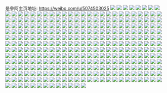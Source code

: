 是參阿主页地址: https://weibo.com/u/5074503025 
![](https://wx4.sinaimg.cn/mw2000/005xq62Zly1h8rnjyiq3lj313t0g7aft.jpg) 
![](https://wx4.sinaimg.cn/mw2000/005xq62Zly1h8qyrip44wj30tu0twtfq.jpg) 
![](https://wx4.sinaimg.cn/mw2000/005xq62Zly1h8pei5xpmbj34tc37k1l4.jpg) 
![](https://wx4.sinaimg.cn/mw2000/005xq62Zly1h8pei38y78j335s23unpf.jpg) 
![](https://wx4.sinaimg.cn/mw2000/005xq62Zly1h8peiea60oj34tc37k4qw.jpg) 
![](https://wx4.sinaimg.cn/mw2000/005xq62Zly1h8pei90vvej31ww2pgkjo.jpg) 
![](https://wx4.sinaimg.cn/mw2000/005xq62Zly1h8pei0nmn6j30jf0cyjst.jpg) 
![](https://wx4.sinaimg.cn/mw2000/005xq62Zly1h8pei0cxafj33402c04qr.jpg) 
![](https://wx4.sinaimg.cn/mw2000/005xq62Zly1h8mykdcfpxj30cv0cg0ux.jpg) 
![](https://wx4.sinaimg.cn/mw2000/005xq62Zly1h8lc0956sqj30n00b7wf8.jpg) 
![](https://wx4.sinaimg.cn/mw2000/005xq62Zly1h8kwzdpq4mj310c0o0agq.jpg) 
![](https://wx4.sinaimg.cn/mw2000/005xq62Zly1h8k4uopnisj31f20w2dlm.jpg) 
![](https://wx4.sinaimg.cn/mw2000/005xq62Zly1h89b5o1aefj30bv0g53zx.jpg) 
![](https://wx4.sinaimg.cn/mw2000/005xq62Zly1h89b5ow80wj30mz06njt8.jpg) 
![](https://wx4.sinaimg.cn/mw2000/005xq62Zly1h89b5omqvlj30mz0d1gog.jpg) 
![](https://wx4.sinaimg.cn/mw2000/005xq62Zly1h89b5pe9s8j30mz0z9dna.jpg) 
![](https://wx4.sinaimg.cn/mw2000/005xq62Zly1h89b5qj743j30n01drn63.jpg) 
![](https://wx4.sinaimg.cn/mw2000/005xq62Zly1h89b5rqtwsj30mz0t5dm8.jpg) 
![](https://wx4.sinaimg.cn/mw2000/005xq62Zly1h854637sylj31l321dnpd.jpg) 
![](https://wx4.sinaimg.cn/mw2000/005xq62Zly1h853zgt2dej30zm1ps4qp.jpg) 
![](https://wx4.sinaimg.cn/mw2000/005xq62Zly1h853zicz18j30uw1mv1kx.jpg) 
![](https://wx4.sinaimg.cn/mw2000/005xq62Zly1h853zhofjzj30rf0xaqh0.jpg) 
![](https://wx4.sinaimg.cn/mw2000/005xq62Zly1h853zfoddgj31tn33zb2b.jpg) 
![](https://wx4.sinaimg.cn/mw2000/005xq62Zly1h853iv9rr0j30xb0u0dpu.jpg) 
![](https://wx4.sinaimg.cn/mw2000/005xq62Zly1h850u98brwj30kx0rwdjx.jpg) 
![](https://wx4.sinaimg.cn/mw2000/005xq62Zly1h850udb7ftj32c03401ky.jpg) 
![](https://wx4.sinaimg.cn/mw2000/005xq62Zly1h828pi6rlnj33402c0u0x.jpg) 
![](https://wx4.sinaimg.cn/mw2000/005xq62Zly1h828pjiajsj32c02c0npe.jpg) 
![](https://wx4.sinaimg.cn/mw2000/005xq62Zly1h828pki61xj32c02c0qv5.jpg) 
![](https://wx4.sinaimg.cn/mw2000/005xq62Zly1h828p9uh6sj32c02c0npd.jpg) 
![](https://wx4.sinaimg.cn/mw2000/005xq62Zly1h828pap8ilj32c02c07wh.jpg) 
![](https://wx4.sinaimg.cn/mw2000/005xq62Zly1h828pbhxzoj32c02c01hc.jpg) 
![](https://wx4.sinaimg.cn/mw2000/005xq62Zly1h828pchpq7j33402c07wi.jpg) 
![](https://wx4.sinaimg.cn/mw2000/005xq62Zly1h828pdex4xj32c02c0hdt.jpg) 
![](https://wx4.sinaimg.cn/mw2000/005xq62Zly1h828pe9yv9j32c02c0hdt.jpg) 
![](https://wx4.sinaimg.cn/mw2000/005xq62Zly1h828pfkscjj33402c0npe.jpg) 
![](https://wx4.sinaimg.cn/mw2000/005xq62Zly1h828pgizf3j33402c0b29.jpg) 
![](https://wx4.sinaimg.cn/mw2000/005xq62Zly1h828phe78aj33402c0hdt.jpg) 
![](https://wx4.sinaimg.cn/mw2000/005xq62Zly1h7zzygyq70j313u0tukbm.jpg) 
![](https://wx4.sinaimg.cn/mw2000/005xq62Zly1h7zz5k37urj32tc2407wj.jpg) 
![](https://wx4.sinaimg.cn/mw2000/005xq62Zly1h7zz5rq6qpj33402c0x6r.jpg) 
![](https://wx4.sinaimg.cn/mw2000/005xq62Zly1h7zz5grw1mj33402c01l0.jpg) 
![](https://wx4.sinaimg.cn/mw2000/005xq62Zly1h7zz58gq6gj32c02c0x6p.jpg) 
![](https://wx4.sinaimg.cn/mw2000/005xq62Zly1h7zz5196zvj32c02c01ky.jpg) 
![](https://wx4.sinaimg.cn/mw2000/005xq62Zly1h7zz5s1z7qj30a50a5dgu.jpg) 
![](https://wx4.sinaimg.cn/mw2000/005xq62Zly1h7z3k76fjtj31nz265azz.jpg) 
![](https://wx4.sinaimg.cn/mw2000/005xq62Zly1h7z3k9lev3j31kr23okg6.jpg) 
![](https://wx4.sinaimg.cn/mw2000/005xq62Zly1h7z3m8ubk2j30f80fn0vp.jpg) 
![](https://wx4.sinaimg.cn/mw2000/005xq62Zly1h7y8dc0eeej30mz0so78p.jpg) 
![](https://wx4.sinaimg.cn/mw2000/005xq62Zly1h7qudn2ekqj30mz0k578t.jpg) 
![](https://wx4.sinaimg.cn/mw2000/005xq62Zly1h7pwo55pdjj30mz0syqaz.jpg) 
![](https://wx4.sinaimg.cn/mw2000/005xq62Zly1h7ouh8i6dzj30mz0ab40i.jpg) 
![](https://wx4.sinaimg.cn/mw2000/005xq62Zly1h7fic9f8z4j30mz0qnwfb.jpg) 
![](https://wx4.sinaimg.cn/mw2000/005xq62Zly1h7fiblpldvj30u70u0aap.jpg) 
![](https://wx4.sinaimg.cn/mw2000/005xq62Zly1h7fic8aig2j32c0340kjn.jpg) 
![](https://wx4.sinaimg.cn/mw2000/005xq62Zly1h751eb5kmoj32c0340b2a.jpg) 
![](https://wx4.sinaimg.cn/mw2000/005xq62Zly1h751em50pgj33402c0qv5.jpg) 
![](https://wx4.sinaimg.cn/mw2000/005xq62Zly1h6y49i4meij32c03404qp.jpg) 
![](https://wx4.sinaimg.cn/mw2000/005xq62Zly1h6uqypk6tmj32c0340b2d.jpg) 
![](https://wx4.sinaimg.cn/mw2000/005xq62Zly1h6pzp876n0j30u0140tfd.jpg) 
![](https://wx4.sinaimg.cn/mw2000/005xq62Zly1h6m1w8a8htj30sg0g0ae3.jpg) 
![](https://wx4.sinaimg.cn/mw2000/005xq62Zly1h6m1w9b8gwj32c0340npe.jpg) 
![](https://wx4.sinaimg.cn/mw2000/005xq62Zly1h62l4rc9k4j30is09r3yv.jpg) 
![](https://wx4.sinaimg.cn/mw2000/005xq62Zly1h61e8frjcjj30lc0lctah.jpg) 
![](https://wx4.sinaimg.cn/mw2000/005xq62Zly1h60c9bp77tj31sc2dsx6p.jpg) 
![](https://wx4.sinaimg.cn/mw2000/005xq62Zly1h60c8t5lfbj30u01hc0ts.jpg) 
![](https://wx4.sinaimg.cn/mw2000/005xq62Zly1h5y2tkbrx3j30mz0450tp.jpg) 
![](https://wx4.sinaimg.cn/mw2000/005xq62Zly1h5s6qd1jskj30mz0g6wj9.jpg) 
![](https://wx4.sinaimg.cn/mw2000/005xq62Zly1h5k9g4334nj30k00zkwl2.jpg) 
![](https://wx4.sinaimg.cn/mw2000/005xq62Zly1h4zdj5375cj31sc2dsb29.jpg) 
![](https://wx4.sinaimg.cn/mw2000/005xq62Zly1h4zdj37pszj31sc2dsnli.jpg) 
![](https://wx4.sinaimg.cn/mw2000/005xq62Zly1h4zdj29lonj31sc2d7nko.jpg) 
![](https://wx4.sinaimg.cn/mw2000/005xq62Zly1h4zdj6qawuj31sc2ds7wh.jpg) 
![](https://wx4.sinaimg.cn/mw2000/005xq62Zly1h4zdj03lahj31gr20ydx6.jpg) 
![](https://wx4.sinaimg.cn/mw2000/005xq62Zly1h4s9za04kjj30n01dsn3b.jpg) 
![](https://wx4.sinaimg.cn/mw2000/005xq62Zly1h4dntd25fij32c03404qq.jpg) 
![](https://wx4.sinaimg.cn/mw2000/005xq62Zly1h4dntdlj8uj30uf0gxwj5.jpg) 
![](https://wx4.sinaimg.cn/mw2000/005xq62Zly1h4dntduaisj30u70h442h.jpg) 
![](https://wx4.sinaimg.cn/mw2000/005xq62Zly1h4dntcagq7j30ub0gywi6.jpg) 
![](https://wx4.sinaimg.cn/mw2000/005xq62Zly1h467v63rqmj30mz0ajgn2.jpg) 
![](https://wx4.sinaimg.cn/mw2000/005xq62Zly1h3vxbpa20nj30rf1cqn9y.jpg) 
![](https://wx4.sinaimg.cn/mw2000/005xq62Zly1h3tryd6bfnj31oq1bgao5.jpg) 
![](https://wx4.sinaimg.cn/mw2000/005xq62Zly1h3tryc933kj33332bb4qp.jpg) 
![](https://wx4.sinaimg.cn/mw2000/005xq62Zly1h3tryctytzj333j2bnb29.jpg) 
![](https://wx4.sinaimg.cn/mw2000/005xq62Zly1h3try2exynj330r29ke7e.jpg) 
![](https://wx4.sinaimg.cn/mw2000/005xq62Zly1h3try8s7c8j33402c0x6p.jpg) 
![](https://wx4.sinaimg.cn/mw2000/005xq62Zly1h3try4jbx2j333z1r0kjn.jpg) 
![](https://wx4.sinaimg.cn/mw2000/005xq62Zly1h3try34abzj333z1r04qq.jpg) 
![](https://wx4.sinaimg.cn/mw2000/005xq62Zly1h3try6aanaj333z1r01kz.jpg) 
![](https://wx4.sinaimg.cn/mw2000/005xq62Zly1h3try7nrm3j333z1r0x6r.jpg) 
![](https://wx4.sinaimg.cn/mw2000/005xq62Zly1h3trygkdfxj30800aojs9.jpg) 
![](https://wx4.sinaimg.cn/mw2000/005xq62Zly1h3pl4m5759j30w00xeti9.jpg) 
![](https://wx4.sinaimg.cn/mw2000/005xq62Zly1h3pl4ei9lkj31l9253qv5.jpg) 
![](https://wx4.sinaimg.cn/mw2000/005xq62Zly1h3epphljjdj315o1qi4qp.jpg) 
![](https://wx4.sinaimg.cn/mw2000/005xq62Zly1h336augtj6j33402c0e83.jpg) 
![](https://wx4.sinaimg.cn/mw2000/005xq62Zly1h2qnhjpy45j32c0340kjl.jpg) 
![](https://wx4.sinaimg.cn/mw2000/005xq62Zly1h2qnhgng2uj32c0340kgs.jpg) 
![](https://wx4.sinaimg.cn/mw2000/005xq62Zly1h2qnhigeknj32c0340qv5.jpg) 
![](https://wx4.sinaimg.cn/mw2000/005xq62Zly1h2qnhmuhr9j33402c07wh.jpg) 
![](https://wx4.sinaimg.cn/mw2000/005xq62Zly1h2qnhiwamoj30xg18m792.jpg) 
![](https://wx4.sinaimg.cn/mw2000/005xq62Zly1h2hmvc0j5kj33402c04qq.jpg) 
![](https://wx4.sinaimg.cn/mw2000/005xq62Zly1h2hmvczo4xj33402c0kjm.jpg) 
![](https://wx4.sinaimg.cn/mw2000/005xq62Zly1h2hmvgo77jj30u01hcdx3.jpg) 
![](https://wx4.sinaimg.cn/mw2000/005xq62Zly1h2hmxe3jhgj30mz093my9.jpg) 
![](https://wx4.sinaimg.cn/mw2000/005xq62Zly1h2d2jixaapj30wi0dv76y.jpg) 
![](https://wx4.sinaimg.cn/mw2000/005xq62Zly1h1x92s0ha2j30lx0g0q75.jpg) 
![](https://wx4.sinaimg.cn/mw2000/005xq62Zly1h1udv4i9n7j32c03401ky.jpg) 
![](https://wx4.sinaimg.cn/mw2000/005xq62Zly1h1udwip7vej32c03404qp.jpg) 
![](https://wx4.sinaimg.cn/mw2000/005xq62Zly1h1k5psc1lyj31dc0wwe1t.jpg) 
![](https://wx4.sinaimg.cn/mw2000/005xq62Zly1h1k5qtxep7j31dc0wwwyh.jpg) 
![](https://wx4.sinaimg.cn/mw2000/005xq62Zly1h1k5pmh3m1j31dc0wwn7l.jpg) 
![](https://wx4.sinaimg.cn/mw2000/005xq62Zly1h1klq83iz0j31dc0ww1ex.jpg) 
![](https://wx4.sinaimg.cn/mw2000/005xq62Zly1h1k5pv34b1j31dc0wwe7y.jpg) 
![](https://wx4.sinaimg.cn/mw2000/005xq62Zly1h1k5ppvpc0j31dc0ww1hq.jpg) 
![](https://wx4.sinaimg.cn/mw2000/005xq62Zly1h1k5pqzirhj30ww1dc7sj.jpg) 
![](https://wx4.sinaimg.cn/mw2000/005xq62Zly1h1k5ptinqxj30ww1dcx53.jpg) 
![](https://wx4.sinaimg.cn/mw2000/005xq62Zly1h1k5pwd625j30ww1dc4qp.jpg) 
![](https://wx4.sinaimg.cn/mw2000/005xq62Zly1h1ivo00w6lj327x24yu0z.jpg) 
![](https://wx4.sinaimg.cn/mw2000/005xq62Zly1h1h58rw67gj33402c04qr.jpg) 
![](https://wx4.sinaimg.cn/mw2000/005xq62Zly1h1h58tvdthj32c0340e84.jpg) 
![](https://wx4.sinaimg.cn/mw2000/005xq62Zly1h1dvhnitm6j32c02c0e81.jpg) 
![](https://wx4.sinaimg.cn/mw2000/005xq62Zly1h1dvhmftofj33402c0u0x.jpg) 
![](https://wx4.sinaimg.cn/mw2000/005xq62Zly1h1d50o7puzj30x50y7gtk.jpg) 
![](https://wx4.sinaimg.cn/mw2000/005xq62Zly1h1a7jidjn7j34w07c04r3.jpg) 
![](https://wx4.sinaimg.cn/mw2000/005xq62Zly1h1a7j9sd0kj37c04w0npp.jpg) 
![](https://wx4.sinaimg.cn/mw2000/005xq62Zly1h1a7isa1sgj34w07c01le.jpg) 
![](https://wx4.sinaimg.cn/mw2000/005xq62Zly1h1a7jrvey9j34w07c0qvj.jpg) 
![](https://wx4.sinaimg.cn/mw2000/005xq62Zly1h1a7k4cj2dj34w07c0npq.jpg) 
![](https://wx4.sinaimg.cn/mw2000/005xq62Zly1h1a7kbndwnj340e60l4qy.jpg) 
![](https://wx4.sinaimg.cn/mw2000/005xq62Zly1h14y83oyv6j30n00efdhc.jpg) 
![](https://wx4.sinaimg.cn/mw2000/005xq62Zly1h14y8ngaspj30if05ddgx.jpg) 
![](https://wx4.sinaimg.cn/mw2000/005xq62Zly1h14u2vsxklj31911o14hn.jpg) 
![](https://wx4.sinaimg.cn/mw2000/005xq62Zly1h14u2ul3v0j323u35sx6p.jpg) 
![](https://wx4.sinaimg.cn/mw2000/005xq62Zly1h139c71hfyj323u35shdu.jpg) 
![](https://wx4.sinaimg.cn/mw2000/005xq62Zly1h139ca5q2ej323u35s4qq.jpg) 
![](https://wx4.sinaimg.cn/mw2000/005xq62Zly1h10fzk36u1j31o0140000.jpg) 
![](https://wx4.sinaimg.cn/mw2000/005xq62Zly1h10g5mz6hjj31o0140qrj.jpg) 
![](https://wx4.sinaimg.cn/mw2000/005xq62Zly1h10fzkvmsqj31o0140kb7.jpg) 
![](https://wx4.sinaimg.cn/mw2000/005xq62Zly1h0u1jjsd8hj30n00q9n16.jpg) 
![](https://wx4.sinaimg.cn/mw2000/005xq62Zly1h0iubh1ijej308c08cglj.jpg) 
![](https://wx4.sinaimg.cn/mw2000/005xq62Zly1h08qwgp5mfj31ds0n0e81.jpg) 
![](https://wx4.sinaimg.cn/mw2000/005xq62Zly1h069wzin2cj30jq1dq0wj.jpg) 
![](https://wx4.sinaimg.cn/mw2000/005xq62Zly1h00lpa3ki2j31ds0n0u04.jpg) 
![](https://wx4.sinaimg.cn/mw2000/005xq62Zly1h00lpb0qa6j30me0mejss.jpg) 
![](https://wx4.sinaimg.cn/mw2000/005xq62Zly1h00lqvpm2lj32c02c0qv5.jpg) 
![](https://wx4.sinaimg.cn/mw2000/005xq62Zly1h00lqum0qjj33402c0npe.jpg) 
![](https://wx4.sinaimg.cn/mw2000/005xq62Zly1gzgkxl01eyj30u00u0q3q.jpg) 
![](https://wx4.sinaimg.cn/mw2000/005xq62Zly1gzfrrwdo1aj30u00u0tfb.jpg) 
![](https://wx4.sinaimg.cn/mw2000/005xq62Zly1gzfionbqwjj30mz06k753.jpg) 
![](https://wx4.sinaimg.cn/mw2000/005xq62Zly1gzfiop55aaj32c03401ky.jpg) 
![](https://wx4.sinaimg.cn/mw2000/005xq62Zly1gzfionm5uuj30mz065my0.jpg) 
![](https://wx4.sinaimg.cn/mw2000/005xq62Zly1gyvxvbmevzj32c03407wh.jpg) 
![](https://wx4.sinaimg.cn/mw2000/005xq62Zly1gyvxv9f4v8j32c0340e81.jpg) 
![](https://wx4.sinaimg.cn/mw2000/005xq62Zly1gyvxvck9vij30ik0gegpl.jpg) 
![](https://wx4.sinaimg.cn/mw2000/005xq62Zly1gyvxv7g5hyj31ne1vl1kx.jpg) 
![](https://wx4.sinaimg.cn/mw2000/005xq62Zly1gyvy1q1ituj33402c0u0z.jpg) 
![](https://wx4.sinaimg.cn/mw2000/005xq62Zly1gyvxvgnztgj316q1kwatz.jpg) 
![](https://wx4.sinaimg.cn/mw2000/005xq62Zly1gytpuxygvdj328624pnpd.jpg) 
![](https://wx4.sinaimg.cn/mw2000/005xq62Zly1gytplge6nrj32aq23wb2a.jpg) 
![](https://wx4.sinaimg.cn/mw2000/005xq62Zgy1gymg98kee0j334033y4qs.jpg) 
![](https://wx4.sinaimg.cn/mw2000/005xq62Zgy1gyi50e14g2j31el2uhaw4.jpg) 
![](https://wx4.sinaimg.cn/mw2000/005xq62Zgy1gyi50cf4ibj31iu1uf1gr.jpg) 
![](https://wx4.sinaimg.cn/mw2000/005xq62Zgy1gyi50hnoo9j30yf1ryqe5.jpg) 
![](https://wx4.sinaimg.cn/mw2000/005xq62Zly1gyhsnsppatj31sc2dsx6p.jpg) 
![](https://wx4.sinaimg.cn/mw2000/005xq62Zly1gydkayiworj30qo0p6n2y.jpg) 
![](https://wx4.sinaimg.cn/mw2000/005xq62Zly1gyd2wowt9bj31bl1qfnd2.jpg) 
![](https://wx4.sinaimg.cn/mw2000/005xq62Zly1gyd2xo7mmkj33402c07wh.jpg) 
![](https://wx4.sinaimg.cn/mw2000/005xq62Zly1gxxflsdtd5j32c03407wh.jpg) 
![](https://wx4.sinaimg.cn/mw2000/005xq62Zly1gxxfln1rwij328223p1kx.jpg) 
![](https://wx4.sinaimg.cn/mw2000/005xq62Zly1gxwea88firj32c03407wj.jpg) 
![](https://wx4.sinaimg.cn/mw2000/005xq62Zly1gxweabncrfj32c033z4qr.jpg) 
![](https://wx4.sinaimg.cn/mw2000/005xq62Zly1gxweaerhouj32c03407wj.jpg) 
![](https://wx4.sinaimg.cn/mw2000/005xq62Zly1gxwea5qh8lj32c02he4qq.jpg) 
![](https://wx4.sinaimg.cn/mw2000/005xq62Zly1gxwea0vsexj30zf0y4n9m.jpg) 
![](https://wx4.sinaimg.cn/mw2000/005xq62Zly1gxweb4ns8sj30p60shqbt.jpg) 
![](https://wx4.sinaimg.cn/mw2000/005xq62Zly1gxwecwzc8sj33402c0qv5.jpg) 
![](https://wx4.sinaimg.cn/mw2000/005xq62Zly1gxtihebonej30jy0awadc.jpg) 
![](https://wx4.sinaimg.cn/mw2000/005xq62Zly1gxqdmi2thij31kw1kwwvk.jpg) 
![](https://wx4.sinaimg.cn/mw2000/005xq62Zly1gxk0dw0fukj31rt2d3hdt.jpg) 
![](https://wx4.sinaimg.cn/mw2000/005xq62Zly1gxjebqtz5oj31k522ve81.jpg) 
![](https://wx4.sinaimg.cn/mw2000/005xq62Zly1gxjebs7lv4j31dl1u47wh.jpg) 
![](https://wx4.sinaimg.cn/mw2000/005xq62Zly1gxjebv5vogj32c0340b2b.jpg) 
![](https://wx4.sinaimg.cn/mw2000/005xq62Zly1gxjfalfxtrj33402byu11.jpg) 
![](https://wx4.sinaimg.cn/mw2000/005xq62Zly1gxjfagwmkzj33402by4qu.jpg) 
![](https://wx4.sinaimg.cn/mw2000/005xq62Zly1gxjfaqafu6j33402bye85.jpg) 
![](https://wx4.sinaimg.cn/mw2000/005xq62Zly1gx5dh76mg6j32c03407wh.jpg) 
![](https://wx4.sinaimg.cn/mw2000/005xq62Zly1gwzjctttyij30ot185akh.jpg) 
![](https://wx4.sinaimg.cn/mw2000/005xq62Zly1gwzj7of3isj30ri0y5n53.jpg) 
![](https://wx4.sinaimg.cn/mw2000/005xq62Zly1gwzj7pqfouj30u012ptnv.jpg) 
![](https://wx4.sinaimg.cn/mw2000/005xq62Zly1gwu2qnprv3j32801o0hdt.jpg) 
![](https://wx4.sinaimg.cn/mw2000/005xq62Zly1gwu2qw2zinj30r40mzn8r.jpg) 
![](https://wx4.sinaimg.cn/mw2000/005xq62Zly1gvym7bc3hlj32c0340x6q.jpg) 
![](https://wx4.sinaimg.cn/mw2000/005xq62Zly1gvym7ekilbj31sc2dse81.jpg) 
![](https://wx4.sinaimg.cn/mw2000/005xq62Zly1gvym7f7bahj31qw23ze7u.jpg) 
![](https://wx4.sinaimg.cn/mw2000/005xq62Zly1gvym7hifvzj32c03407wj.jpg) 
![](https://wx4.sinaimg.cn/mw2000/005xq62Zly1gvym7ilqcgj31sc2dskjl.jpg) 
![](https://wx4.sinaimg.cn/mw2000/005xq62Zly1gvym7kzqbrj32c0340u0y.jpg) 
![](https://wx4.sinaimg.cn/mw2000/005xq62Zly1gvw6tgrbctj31sc2dskjl.jpg) 
![](https://wx4.sinaimg.cn/mw2000/005xq62Zly1gvw6ti2mjxj32c0340e81.jpg) 
![](https://wx4.sinaimg.cn/mw2000/005xq62Zly1gvw6tj2vezj32c03407wh.jpg) 
![](https://wx4.sinaimg.cn/mw2000/005xq62Zly1gvw6tlb664j33402c0hdu.jpg) 
![](https://wx4.sinaimg.cn/mw2000/005xq62Zly1gvqhbhky1fj618y0sften02.jpg) 
![](https://wx4.sinaimg.cn/mw2000/005xq62Zly1gvqhbhv603j61900u0tcu02.jpg) 
![](https://wx4.sinaimg.cn/mw2000/005xq62Zly1gvjdcghbdrj62c0340u0z02.jpg) 
![](https://wx4.sinaimg.cn/mw2000/005xq62Zly1gve27ktnvfj60u00u00v302.jpg) 
![](https://wx4.sinaimg.cn/mw2000/005xq62Zly1gve27l39k7j60u00u0wgd02.jpg) 
![](https://wx4.sinaimg.cn/mw2000/005xq62Zly1gvag68gya8j60mz0txwjk02.jpg) 
![](https://wx4.sinaimg.cn/mw2000/005xq62Zly1gvag6daj0oj62c0340kjm02.jpg) 
![](https://wx4.sinaimg.cn/mw2000/005xq62Zly1gvag6930uhj60n00uqgr602.jpg) 
![](https://wx4.sinaimg.cn/mw2000/005xq62Zly1gvag67l8puj62c0340npe02.jpg) 
![](https://wx4.sinaimg.cn/mw2000/005xq62Zly1gvag6gddc8j63401ttha002.jpg) 
![](https://wx4.sinaimg.cn/mw2000/005xq62Zly1gvag6b3zn8j63402c01kx02.jpg) 
![](https://wx4.sinaimg.cn/mw2000/005xq62Zly1gvag6ewiqoj63402c0b2a02.jpg) 
![](https://wx4.sinaimg.cn/mw2000/005xq62Zly1gvag6i67itj63402c0e8202.jpg) 
![](https://wx4.sinaimg.cn/mw2000/005xq62Zly1gv3l80758tj62c0340kjn02.jpg) 
![](https://wx4.sinaimg.cn/mw2000/005xq62Zly1gv3l85y9nqj62c0340hdv02.jpg) 
![](https://wx4.sinaimg.cn/mw2000/005xq62Zly1gv3l895q5wj62c0340kjn02.jpg) 
![](https://wx4.sinaimg.cn/mw2000/005xq62Zly1gv3l7wl073j62c03407wk02.jpg) 
![](https://wx4.sinaimg.cn/mw2000/005xq62Zly1gv3l7stpgwj322q33cnpe.jpg) 
![](https://wx4.sinaimg.cn/mw2000/005xq62Zly1gv3l8bzn2oj62c03401l002.jpg) 
![](https://wx4.sinaimg.cn/mw2000/005xq62Zly1gv3l83e4pdj62182xhkjm02.jpg) 
![](https://wx4.sinaimg.cn/mw2000/005xq62Zly1gv3l913s51j62c0340x6q02.jpg) 
![](https://wx4.sinaimg.cn/mw2000/005xq62Zly1gv3l8zwvl1j32c0340e82.jpg) 
![](https://wx4.sinaimg.cn/mw2000/005xq62Zly1guyw7x2kzcj62c03401ky02.jpg) 
![](https://wx4.sinaimg.cn/mw2000/005xq62Zly1guyw801mf8j62c0340kjq02.jpg) 
![](https://wx4.sinaimg.cn/mw2000/005xq62Zly1guyw819trej62c0340kjl02.jpg) 
![](https://wx4.sinaimg.cn/mw2000/005xq62Zly1guyw81z3jhj61o91o9b1w02.jpg) 
![](https://wx4.sinaimg.cn/mw2000/005xq62Zly1guyw9yauphj61ap0qak4b02.jpg) 
![](https://wx4.sinaimg.cn/mw2000/005xq62Zly1guyw84h80xj60u01hcami02.jpg) 
![](https://wx4.sinaimg.cn/mw2000/005xq62Zly1guyw840vv3j62c0340npe02.jpg) 
![](https://wx4.sinaimg.cn/mw2000/005xq62Zly1guyw86fkp6j62c0340kjn02.jpg) 
![](https://wx4.sinaimg.cn/mw2000/005xq62Zly1guyw87jajoj6210277hdt02.jpg) 
![](https://wx4.sinaimg.cn/mw2000/005xq62Zly1gupofav7clj30n01dsb29.jpg) 
![](https://wx4.sinaimg.cn/mw2000/005xq62Zly1gupny74iz4j60n014hth602.jpg) 
![](https://wx4.sinaimg.cn/mw2000/005xq62Zly1gupny9u7flj62c0340npe02.jpg) 
![](https://wx4.sinaimg.cn/mw2000/005xq62Zly1gupnyb9ruaj62c0340e8102.jpg) 
![](https://wx4.sinaimg.cn/mw2000/005xq62Zly1guisrfzgdjj32ga2ga4qr.jpg) 
![](https://wx4.sinaimg.cn/mw2000/005xq62Zly1guisr990m5j60k60l7gt802.jpg) 
![](https://wx4.sinaimg.cn/mw2000/005xq62Zly1guisrulwf2j60y20rj7in02.jpg) 
![](https://wx4.sinaimg.cn/mw2000/005xq62Zly1guisrwnnpdj61o0280b2a02.jpg) 
![](https://wx4.sinaimg.cn/mw2000/005xq62Zly1guisrz0rwhj61o02804qq02.jpg) 
![](https://wx4.sinaimg.cn/mw2000/005xq62Zly1guiss1cmj8j61o0280u0x02.jpg) 
![](https://wx4.sinaimg.cn/mw2000/005xq62Zly1guisrc6idej32c0340u0z.jpg) 
![](https://wx4.sinaimg.cn/mw2000/005xq62Zly1guisrh6akpj63402c07wh02.jpg) 
![](https://wx4.sinaimg.cn/mw2000/005xq62Zly1guisr9vm18j60hc0qjtcw02.jpg) 
![](https://wx4.sinaimg.cn/mw2000/005xq62Zly1guisrjfoosj62c03404qq02.jpg) 
![](https://wx4.sinaimg.cn/mw2000/005xq62Zly1guisrmtzfuj63402c07wj02.jpg) 
![](https://wx4.sinaimg.cn/mw2000/005xq62Zly1guisroxhhij62c03407wj02.jpg) 
![](https://wx4.sinaimg.cn/mw2000/005xq62Zly1guisrpyq4ij61sc2dsb2902.jpg) 
![](https://wx4.sinaimg.cn/mw2000/005xq62Zly1guisrs3oeqj33402c0npe.jpg) 
![](https://wx4.sinaimg.cn/mw2000/005xq62Zly1guisrthm1qj63402c0u0x02.jpg) 
![](https://wx4.sinaimg.cn/mw2000/005xq62Zly1gt7g81ubxxj63402c0qv602.jpg) 
![](https://wx4.sinaimg.cn/mw2000/005xq62Zly1gt7g7x4a8cj31f12in7wh.jpg) 
![](https://wx4.sinaimg.cn/mw2000/005xq62Zly1gt7g86vs63j33402c04qq.jpg) 
![](https://wx4.sinaimg.cn/mw2000/005xq62Zly1gt7g87jbrij30u0190n6g.jpg) 
![](https://wx4.sinaimg.cn/mw2000/005xq62Zly1gt7g7t00rfj33402c0kjl.jpg) 
![](https://wx4.sinaimg.cn/mw2000/005xq62Zly1gt7g87w1rzj30u00u0n1i.jpg) 
![](https://wx4.sinaimg.cn/mw2000/005xq62Zly1gt7g89sgvyj33402c0x6p.jpg) 
![](https://wx4.sinaimg.cn/mw2000/005xq62Zly1gt7g8bj0hqj33402c0u0x.jpg) 
![](https://wx4.sinaimg.cn/mw2000/005xq62Zly1gt7g8dn7sbj33402c0kjl.jpg) 
![](https://wx4.sinaimg.cn/mw2000/005xq62Zly1gsdg9g5qpwj31400qq7wh.jpg) 
![](https://wx4.sinaimg.cn/mw2000/005xq62Zly1gsdg90wlfrj32io1w0b2g.jpg) 
![](https://wx4.sinaimg.cn/mw2000/005xq62Zly1gsdg8m8s5rj32io1w0qv9.jpg) 
![](https://wx4.sinaimg.cn/mw2000/005xq62Zly1gsdg99mpl9j31520u07wh.jpg) 
![](https://wx4.sinaimg.cn/mw2000/005xq62Zly1gsdg9ck6ejj31c70tzhdt.jpg) 
![](https://wx4.sinaimg.cn/mw2000/005xq62Zgy1gqztbh9gczj31sc1sc4q7.jpg) 
![](https://wx4.sinaimg.cn/mw2000/005xq62Zgy1gqztbqsb1qj32c0340u14.jpg) 
![](https://wx4.sinaimg.cn/mw2000/005xq62Zgy1gqztbjifusj31o0280x6p.jpg) 
![](https://wx4.sinaimg.cn/mw2000/005xq62Zgy1gqztblisrbj32c0340hdb.jpg) 
![](https://wx4.sinaimg.cn/mw2000/005xq62Zgy1gqztd518gaj33402c01kx.jpg) 
![](https://wx4.sinaimg.cn/mw2000/005xq62Zgy1gqztbnntlyj32c0340qv7.jpg) 
![](https://wx4.sinaimg.cn/mw2000/005xq62Zgy1gqzo87j0z0j33402c0b29.jpg) 
![](https://wx4.sinaimg.cn/mw2000/005xq62Zgy1gqzo7xq0svj33402c0u0x.jpg) 
![](https://wx4.sinaimg.cn/mw2000/005xq62Zgy1gqzo7v1s5oj33402c07wi.jpg) 
![](https://wx4.sinaimg.cn/mw2000/005xq62Zgy1gqzo7txzlnj31400u0gmz.jpg) 
![](https://wx4.sinaimg.cn/mw2000/005xq62Zgy1gqzo8235nuj33402c0e81.jpg) 
![](https://wx4.sinaimg.cn/mw2000/005xq62Zgy1gqzo84y8kpj33402c07wh.jpg) 
![](https://wx4.sinaimg.cn/mw2000/005xq62Zgy1gqzo807m5hj33402c019c.jpg) 
![](https://wx4.sinaimg.cn/mw2000/005xq62Zgy1gqzo89v9caj33402c01kx.jpg) 
![](https://wx4.sinaimg.cn/mw2000/005xq62Zgy1gqzo8cdey5j33402c07n0.jpg) 
![](https://wx4.sinaimg.cn/mw2000/005xq62Zgy1gqswnssnwpj32c0340x6x.jpg) 
![](https://wx4.sinaimg.cn/mw2000/005xq62Zgy1gqpn2qgp7zj32c03407wj.jpg) 
![](https://wx4.sinaimg.cn/mw2000/005xq62Zgy1gqpn3p0qa9j33402c0e81.jpg) 
![](https://wx4.sinaimg.cn/mw2000/005xq62Zgy1gq6nyo9s43j30g10ldwj5.jpg) 
![](https://wx4.sinaimg.cn/mw2000/005xq62Zgy1gq6nytcr6wj30z41at4qp.jpg) 
![](https://wx4.sinaimg.cn/mw2000/005xq62Zgy1gq6nynu7unj30la0sgdxz.jpg) 
![](https://wx4.sinaimg.cn/mw2000/005xq62Zgy1gq6nysfbsoj31o02804qr.jpg) 
![](https://wx4.sinaimg.cn/mw2000/005xq62Zgy1gq6nytvjrcj30j70eeacp.jpg) 
![](https://wx4.sinaimg.cn/mw2000/005xq62Zgy1gq6nypt3kyj31fg1wlkjm.jpg) 
![](https://wx4.sinaimg.cn/mw2000/005xq62Zly1gq6o1o3ggkj307v0dmgml.jpg) 
![](https://wx4.sinaimg.cn/mw2000/005xq62Zgy1gq28vdllm5j33402c01kx.jpg) 
![](https://wx4.sinaimg.cn/mw2000/005xq62Zgy1gq28vijidij33402c07v4.jpg) 
![](https://wx4.sinaimg.cn/mw2000/005xq62Zgy1gq28vgtf2xj33402c01kx.jpg) 
![](https://wx4.sinaimg.cn/mw2000/005xq62Zgy1gq28vfrq1vj32c03407wi.jpg) 
![](https://wx4.sinaimg.cn/mw2000/005xq62Zgy1gq28vl9rg3j33402c0e81.jpg) 
![](https://wx4.sinaimg.cn/mw2000/005xq62Zgy1gq28vmilc7j308u0t4gux.jpg) 
![](https://wx4.sinaimg.cn/mw2000/005xq62Zly1gpb9lu5qpqj311t1efwlj.jpg) 
![](https://wx4.sinaimg.cn/mw2000/005xq62Zly1gowi4283nlj30u0140wyq.jpg) 
![](https://wx4.sinaimg.cn/mw2000/005xq62Zly1gow7bt2i9rj33402c07wh.jpg) 
![](https://wx4.sinaimg.cn/mw2000/005xq62Zly1gow7bv3epwj33402c0h6a.jpg) 
![](https://wx4.sinaimg.cn/mw2000/005xq62Zly1go88worb28j30l30ml0z5.jpg) 
![](https://wx4.sinaimg.cn/mw2000/005xq62Zly1go88wqt72zj310f0zwql0.jpg) 
![](https://wx4.sinaimg.cn/mw2000/005xq62Zly1go88woa71gj31o026xu0x.jpg) 
![](https://wx4.sinaimg.cn/mw2000/005xq62Zly1go88wp72tbj30uq0vm44m.jpg) 
![](https://wx4.sinaimg.cn/mw2000/005xq62Zly1gmvfmppjgpj30mi0ojq89.jpg) 
![](https://wx4.sinaimg.cn/mw2000/005xq62Zly1gmvfmpaqqpj312011dqdm.jpg) 
![](https://wx4.sinaimg.cn/mw2000/005xq62Zly1gkqca95rcjj32c01rcu0x.jpg) 
![](https://wx4.sinaimg.cn/mw2000/005xq62Zly1gkqca9s14wj31o01o0e6x.jpg) 
![](https://wx4.sinaimg.cn/mw2000/005xq62Zly1gkqcag3zm4j31e71hlhb2.jpg) 
![](https://wx4.sinaimg.cn/mw2000/005xq62Zly1ggpop9b19bj32io1w01ky.jpg) 
![](https://wx4.sinaimg.cn/mw2000/005xq62Zly1ggpopczcfgj33402c0b2a.jpg) 
![](https://wx4.sinaimg.cn/mw2000/005xq62Zly1ggpop5rr1dj31zk1hou0x.jpg) 
![](https://wx4.sinaimg.cn/mw2000/005xq62Zgy1g31dlpt7bpj33402c0ais.jpg) 
![](https://wx4.sinaimg.cn/mw2000/005xq62Zgy1g31dln00pkj33402c0k16.jpg) 
![](https://wx4.sinaimg.cn/mw2000/005xq62Zgy1g31dlquegyj33402c0gxt.jpg) 
![](https://wx4.sinaimg.cn/mw2000/005xq62Zgy1g31dlrv27fj33402c0jz1.jpg) 
![](https://wx4.sinaimg.cn/mw2000/005xq62Zgy1g31dlonnxmj33402c0qfp.jpg) 
![](https://wx4.sinaimg.cn/mw2000/005xq62Zgy1g31dlsweh6j33402c0n67.jpg) 
![](https://wx4.sinaimg.cn/mw2000/005xq62Zgy1g31dlu7vv2j33402c0gu8.jpg) 
![](https://wx4.sinaimg.cn/mw2000/005xq62Zgy1g31dlwuy7bj33402c0doq.jpg) 
![](https://wx4.sinaimg.cn/mw2000/005xq62Zgy1g31dlvhqwjj33402c0jz4.jpg) 
